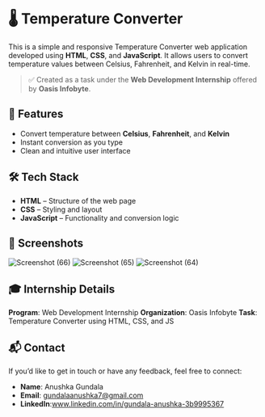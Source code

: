 # 🌡️ Temperature Converter

This is a simple and responsive Temperature Converter web application developed using **HTML**, **CSS**, and **JavaScript**. It allows users to convert temperature values between Celsius, Fahrenheit, and Kelvin in real-time.

> ✅ Created as a task under the **Web Development Internship** offered by **Oasis Infobyte**.

## 🚀 Features

- Convert temperature between **Celsius**, **Fahrenheit**, and **Kelvin**
- Instant conversion as you type
- Clean and intuitive user interface

## 🛠️ Tech Stack

- **HTML** – Structure of the web page
- **CSS** – Styling and layout
- **JavaScript** – Functionality and conversion logic

## 📸 Screenshots
![Screenshot (66)](https://github.com/user-attachments/assets/55ad5a4f-c1d7-4e6e-a53f-0f97c9051a76)
![Screenshot (65)](https://github.com/user-attachments/assets/7ccc4fcd-7d35-481d-9cbe-05a25dd32d90)
![Screenshot (64)](https://github.com/user-attachments/assets/50a97150-cdf7-4b38-81c8-7a6231b7c64d)

## 🎓 Internship Details
**Program**: Web Development Internship
**Organization**: Oasis Infobyte
**Task**: Temperature Converter using HTML, CSS, and JS

## 📬 Contact
If you’d like to get in touch or have any feedback, feel free to connect:
- **Name**: Anushka Gundala  
- **Email**: gundalaanushka7@gmail.com 
- **LinkedIn**:www.linkedin.com/in/gundala-anushka-3b9995367
